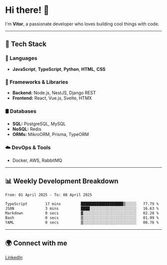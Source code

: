 
# Hi there! 👋

I'm **Vitor**, a passionate developer who loves building cool things with code.

---
## 🔧 Tech Stack

### 📌 Languages
- **JavaScript**, **TypeScript**, **Python**, **HTML**, **CSS**

### 🚀 Frameworks & Libraries
- **Backend:** Node.js, NestJS, Django REST
- **Frontend:** React, Vue.js, Svelte, HTMX

### 🛢️ Databases
- **SQL:** PostgreSQL, MySQL
- **NoSQL:** Redis
- **ORMs:** MikroORM, Prisma, TypeORM

### ☁️ DevOps & Tools
- Docker, AWS, RabbitMQ

---
## 📊 Weekly Development Breakdown

<!--START_SECTION:waka-->

```txt
From: 01 April 2025 - To: 08 April 2025

TypeScript        17 mins         ███████████████████▒░░░░░   77.79 %
JSON              3 mins          ████░░░░░░░░░░░░░░░░░░░░░   16.63 %
Markdown          0 secs          ▓░░░░░░░░░░░░░░░░░░░░░░░░   02.28 %
Bash              0 secs          ▒░░░░░░░░░░░░░░░░░░░░░░░░   01.99 %
YAML              0 secs          ▒░░░░░░░░░░░░░░░░░░░░░░░░   00.76 %
```

<!--END_SECTION:waka-->

---
## 🌍 Connect with me
[LinkedIn](https://www.linkedin.com/in/vitorlc)
